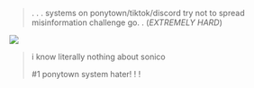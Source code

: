 > .  . . systems on ponytown/tiktok/discord try not to spread misinformation challenge go. . (*EXTREMELY HARD*)


 ![](https://i.imgur.com/JeDY9kU.png)
 

> i know literally nothing about sonico
>
> 
> #1 ponytown system hater! ! ! 

